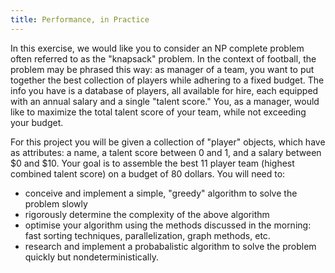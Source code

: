 ```yaml
---
title: Performance, in Practice
---
```


In this exercise, we would like you to consider an NP complete problem often referred to as the "knapsack" problem. In the context of football, the problem may be phrased this way: as manager of a team, you want to put together the best collection of players while adhering to a fixed budget. The info you have is a database of players, all available for hire, each equipped with an annual salary and a single "talent score." You, as a manager, would like to maximize the total talent score of your team, while not exceeding your budget.

For this project you will be given a collection of "player" objects, which have as attributes: a name, a talent score between 0 and 1, and a salary between $0 and $10. Your goal is to assemble the best 11 player team (highest combined talent score) on a budget of 80 dollars. You will need to:

 - conceive and implement a simple, "greedy" algorithm to solve the problem slowly
 - rigorously determine the complexity of the above algorithm
 - optimise your algorithm using the methods discussed in the morning: fast sorting techniques, parallelization, graph methods, etc.
 - research and implement a probabalistic algorithm to solve the problem quickly but nondeterministically. 
